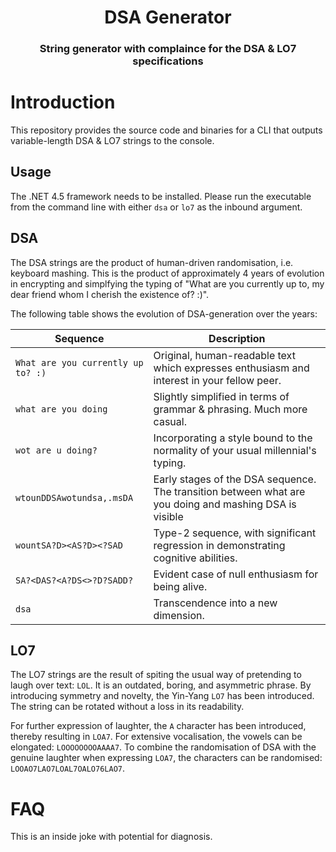 <html>
<h1 align="center">
    DSA Generator
</h1>
<h3 align="center">
    String generator with complaince for the DSA & LO7 specifications
</h3>
</html>

# Introduction

This repository provides the source code and binaries for a CLI that outputs variable-length DSA & LO7 strings to the console.

## Usage

The .NET 4.5 framework needs to be installed. Please run the executable from the command line with either `dsa` or `lo7` as the inbound argument.

## DSA

The DSA strings are the product of human-driven randomisation, i.e. keyboard mashing. This is the product of approximately 4 years of evolution in encrypting and simplfying the typing of "What are you currently up to, my dear friend whom I cherish the existence of? :)".

The following table shows the evolution of DSA-generation over the years:

| Sequence                           | Description                                                                                            |
| ---------------------------------- | ------------------------------------------------------------------------------------------------------ |
| `What are you currently up to? :)` | Original, human-readable text which expresses enthusiasm and interest in your fellow peer.             |
| `what are you doing`               | Slightly simplified in terms of grammar & phrasing. Much more casual.                                  |
| `wot are u doing?`                 | Incorporating a style bound to the normality of your usual millennial's typing.                        |
| `wtounDDSAwotundsa,.msDA`          | Early stages of the DSA sequence. The transition between what are you doing and mashing DSA is visible |
| `wountSA?D><AS?D><?SAD`            | Type-2 sequence, with significant regression in demonstrating cognitive abilities.                     |
| `SA?<DAS?<A?DS<>?D?SADD?`          | Evident case of null enthusiasm for being alive.                                                       |
| `dsa`                              | Transcendence into a new dimension.                                                                    |

## LO7

The LO7 strings are the result of spiting the usual way of pretending to laugh over text: `LOL`. It is an outdated, boring, and asymmetric phrase. By introducing symmetry and novelty, the Yin-Yang `LO7` has been introduced. The string can be rotated without a loss in its readability.

For further expression of laughter, the `A` character has been introduced, thereby resulting in `LOA7`. For extensive vocalisation, the vowels can be elongated: `LOOOOOOOOAAAA7`. To combine the randomisation of DSA with the genuine laughter when expressing `LOA7`, the characters can be randomised: `LOOAO7LAO7LOAL7OALO76LAO7`.

# FAQ

This is an inside joke with potential for diagnosis.